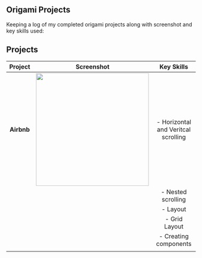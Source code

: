 ## Origami Projects
 
Keeping a log of my completed origami projects along with screenshot and key skills used: 


## Projects

|    Project        |       Screenshot        |         Key Skills                    |       
|:-----------------:|:-----------------------:|:-------------------------------------:|
|  **Airbnb**       | <img src="https://user-images.githubusercontent.com/77584099/119475813-60d69200-bd45-11eb-8eef-522d5d0f6ab8.png" width="300px"> |  - Horizontal and Veritcal scrolling  |
|                   |                         |  - Nested scrolling                   |
|                   |                         |  - Layout                             |
|                   |                         |  - Grid Layout                        |
|                   |                         |  - Creating components                |
|                   |                         |                                       |
